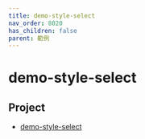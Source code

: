 ```yaml
---
title: demo-style-select
nav_order: 8020
has_children: false
parent: 範例
---
```



# demo-style-select


## Project

* [demo-style-select](https://github.com/samwhelp/note-about-menu-applet/tree/gh-pages/_demo/prototype/menu-applet/demo-application/demo-style-select)
